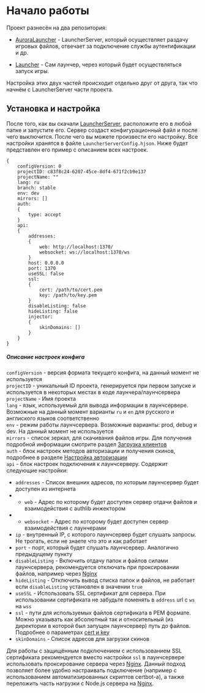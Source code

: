 # Начало работы

Проект разнесён на два репозитория:

- [AuroraLauncher](https://github.com/AuroraTeam/AuroraLauncher) - LauncherServer, который осуществляет раздачу игровых файлов, отвечает за подключение службы аутентификации и др.

- [Launcher](https://github.com/AuroraTeam/Launcher) - Сам лаунчер, через который будет осуществляться запуск игры.

Настройка этих двух частей происходит отдельно друг от друга, так что начнём с LauncherServer части проекта.

## Установка и настройка

После того, как вы скачали [LauncherServer](https://github.com/AuroraTeam/AuroraLauncher/releases), расположите его в любой папке и запустите его.
Сервер создаст конфигурационный файл и после чего выключится.
После чего вы можете произвести его настройку.
Все настройки хранятся в файле `LauncherServerConfig.hjson`.
Ниже будет представлен его пример с описанием всех настроек.

```hjson
{
    configVersion: 0
    projectID: c83f8c24-6207-45ce-8df4-671f2cb9e137
    projectName: ""
    lang: ru
    branch: stable
    env: dev
    mirrors: []
    auth:
    {
        type: accept
    }
    api:
    {
        addresses:
        {
            web: http://localhost:1370/
            websocket: ws://localhost:1370/ws
        }
        host: 0.0.0.0
        port: 1370
        useSSL: false
        ssl:
        {
            cert: /path/to/cert.pem
            key: /path/to/key.pem
        }
        disableListing: false
        hideListing: false
        injector:
        {
            skinDomains: []
        }
    }
}

```

##### Описание настроек конфига

`configVersion` - версия формата текущего конфига, на данный момент не используется  
`projectID` - уникальный ID проекта, генерируется при первом запуске и используется в некоторых местах в коде лаунчера/лаунчсервера
`projectName` - Имя проекта  
`lang` - язык, используемый для вывода информации в лаунчсервере. Возможные на данный момент варианты `ru` и `en` для русского и англиского языков соответственно  
`env` - режим работы лаунчсервера. Возможные варианты: prod, debug и dev. На данный момент не используется  
`mirrors` - список зеркал, для скачивания файлов игры. Для получения подробной информации смотрите раздел [Загрузка клиентов](clients.md)  
`auth` - блок настроек методов авторизации и получения скинов, подробнее в разделе [Настройка авторизации](auth.md)  
`api` - блок настроек подключения к лаунчсерверу. Содержит следующие настройки:

- `addresses` - Список внешних адресов, по которым лаунчсервер будет доступен из интернета
- - `web` - Адрес по которому будет доступен сервер отдачи файлов и взаимодействия с authlib инжектором
- - `websocket` - Адрес по которому будет доступен сервер взаимодействия с лаунчерами
- `ip` - внутренный IP, с которого лаунчсервер будет слушать запросы. Не трогать, если не знаете что это и как работает
- `port` - порт, который будет слушать лаунчсервер. Аналогично предыдущему пункту
- `disableListing` - Включить отдачу папок и файлов силами лаунчсервера, рекомендуется отключать при проксировании файлов, например через [Nginx](nginx.md)
- `hideListing` - Отключить вывод списка папок и файлов, не работает если `disableListing` установлен в значении `true`
- `useSSL` - Использовать SSL сертификат для сервера. При использовании сертификата не забудьте поменять в `address` url с `ws` на `wss`
- `ssl` - пути для используемых файлов сертификата в PEM формате. Можно указывать как абсолютный так и относительный (из директории в которой был запущен лаунчсервер) путь до файлов. Подробнее о параметрах [cert и key](https://nodejs.org/api/tls.html#tls_tls_createsecurecontext_options)
- `skinDomains` - Список адресов для загрузки скинов

Для работы с защищённым подключением с использованием SSL сертификата рекомендуется вместо настройки `ssl` в лаунчсервере использовать проксирование сервера через [Nginx](nginx.md). Данный подход позволяет более удобно настраивать подключение (например с использованием автоматизированных скриптов certbot-a), а также переложить часть нагрузки с Node.js сервера на [Nginx](nginx.md).
